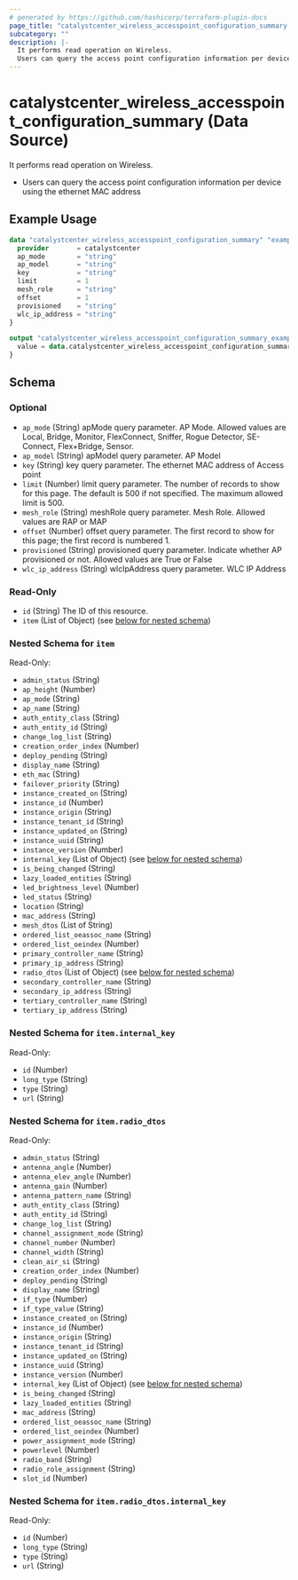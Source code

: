 ```yaml
---
# generated by https://github.com/hashicorp/terraform-plugin-docs
page_title: "catalystcenter_wireless_accesspoint_configuration_summary Data Source - terraform-provider-catalystcenter"
subcategory: ""
description: |-
  It performs read operation on Wireless.
  Users can query the access point configuration information per device using the ethernet MAC address
---
```


# catalystcenter_wireless_accesspoint_configuration_summary (Data Source)

It performs read operation on Wireless.

- Users can query the access point configuration information per device using the ethernet MAC address

## Example Usage

```terraform
data "catalystcenter_wireless_accesspoint_configuration_summary" "example" {
  provider       = catalystcenter
  ap_mode        = "string"
  ap_model       = "string"
  key            = "string"
  limit          = 1
  mesh_role      = "string"
  offset         = 1
  provisioned    = "string"
  wlc_ip_address = "string"
}

output "catalystcenter_wireless_accesspoint_configuration_summary_example" {
  value = data.catalystcenter_wireless_accesspoint_configuration_summary.example.item
}
```

<!-- schema generated by tfplugindocs -->
## Schema

### Optional

- `ap_mode` (String) apMode query parameter. AP Mode. Allowed values are Local, Bridge, Monitor, FlexConnect, Sniffer, Rogue Detector, SE-Connect, Flex+Bridge, Sensor.
- `ap_model` (String) apModel query parameter. AP Model
- `key` (String) key query parameter. The ethernet MAC address of Access point
- `limit` (Number) limit query parameter. The number of records to show for this page. The default is 500 if not specified. The maximum allowed limit is 500.
- `mesh_role` (String) meshRole query parameter. Mesh Role. Allowed values are RAP or MAP
- `offset` (Number) offset query parameter. The first record to show for this page; the first record is numbered 1.
- `provisioned` (String) provisioned query parameter. Indicate whether AP provisioned or not. Allowed values are True or False
- `wlc_ip_address` (String) wlcIpAddress query parameter. WLC IP Address

### Read-Only

- `id` (String) The ID of this resource.
- `item` (List of Object) (see [below for nested schema](#nestedatt--item))

<a id="nestedatt--item"></a>
### Nested Schema for `item`

Read-Only:

- `admin_status` (String)
- `ap_height` (Number)
- `ap_mode` (String)
- `ap_name` (String)
- `auth_entity_class` (String)
- `auth_entity_id` (String)
- `change_log_list` (String)
- `creation_order_index` (Number)
- `deploy_pending` (String)
- `display_name` (String)
- `eth_mac` (String)
- `failover_priority` (String)
- `instance_created_on` (String)
- `instance_id` (Number)
- `instance_origin` (String)
- `instance_tenant_id` (String)
- `instance_updated_on` (String)
- `instance_uuid` (String)
- `instance_version` (Number)
- `internal_key` (List of Object) (see [below for nested schema](#nestedobjatt--item--internal_key))
- `is_being_changed` (String)
- `lazy_loaded_entities` (String)
- `led_brightness_level` (Number)
- `led_status` (String)
- `location` (String)
- `mac_address` (String)
- `mesh_dtos` (List of String)
- `ordered_list_oeassoc_name` (String)
- `ordered_list_oeindex` (Number)
- `primary_controller_name` (String)
- `primary_ip_address` (String)
- `radio_dtos` (List of Object) (see [below for nested schema](#nestedobjatt--item--radio_dtos))
- `secondary_controller_name` (String)
- `secondary_ip_address` (String)
- `tertiary_controller_name` (String)
- `tertiary_ip_address` (String)

<a id="nestedobjatt--item--internal_key"></a>
### Nested Schema for `item.internal_key`

Read-Only:

- `id` (Number)
- `long_type` (String)
- `type` (String)
- `url` (String)


<a id="nestedobjatt--item--radio_dtos"></a>
### Nested Schema for `item.radio_dtos`

Read-Only:

- `admin_status` (String)
- `antenna_angle` (Number)
- `antenna_elev_angle` (Number)
- `antenna_gain` (Number)
- `antenna_pattern_name` (String)
- `auth_entity_class` (String)
- `auth_entity_id` (String)
- `change_log_list` (String)
- `channel_assignment_mode` (String)
- `channel_number` (Number)
- `channel_width` (String)
- `clean_air_si` (String)
- `creation_order_index` (Number)
- `deploy_pending` (String)
- `display_name` (String)
- `if_type` (Number)
- `if_type_value` (String)
- `instance_created_on` (String)
- `instance_id` (Number)
- `instance_origin` (String)
- `instance_tenant_id` (String)
- `instance_updated_on` (String)
- `instance_uuid` (String)
- `instance_version` (Number)
- `internal_key` (List of Object) (see [below for nested schema](#nestedobjatt--item--radio_dtos--internal_key))
- `is_being_changed` (String)
- `lazy_loaded_entities` (String)
- `mac_address` (String)
- `ordered_list_oeassoc_name` (String)
- `ordered_list_oeindex` (Number)
- `power_assignment_mode` (String)
- `powerlevel` (Number)
- `radio_band` (String)
- `radio_role_assignment` (String)
- `slot_id` (Number)

<a id="nestedobjatt--item--radio_dtos--internal_key"></a>
### Nested Schema for `item.radio_dtos.internal_key`

Read-Only:

- `id` (Number)
- `long_type` (String)
- `type` (String)
- `url` (String)
